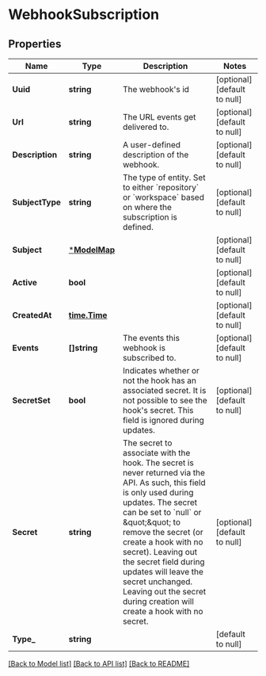 # WebhookSubscription

## Properties
Name | Type | Description | Notes
------------ | ------------- | ------------- | -------------
**Uuid** | **string** | The webhook&#x27;s id | [optional] [default to null]
**Url** | **string** | The URL events get delivered to. | [optional] [default to null]
**Description** | **string** | A user-defined description of the webhook. | [optional] [default to null]
**SubjectType** | **string** | The type of entity. Set to either &#x60;repository&#x60; or &#x60;workspace&#x60; based on where the subscription is defined. | [optional] [default to null]
**Subject** | [***ModelMap**](map.md) |  | [optional] [default to null]
**Active** | **bool** |  | [optional] [default to null]
**CreatedAt** | [**time.Time**](time.Time.md) |  | [optional] [default to null]
**Events** | **[]string** | The events this webhook is subscribed to. | [optional] [default to null]
**SecretSet** | **bool** | Indicates whether or not the hook has an associated secret. It is not possible to see the hook&#x27;s secret. This field is ignored during updates. | [optional] [default to null]
**Secret** | **string** | The secret to associate with the hook. The secret is never returned via the API. As such, this field is only used during updates. The secret can be set to &#x60;null&#x60; or \&quot;\&quot; to remove the secret (or create a hook with no secret). Leaving out the secret field during updates will leave the secret unchanged. Leaving out the secret during creation will create a hook with no secret. | [optional] [default to null]
**Type_** | **string** |  | [default to null]

[[Back to Model list]](../README.md#documentation-for-models) [[Back to API list]](../README.md#documentation-for-api-endpoints) [[Back to README]](../README.md)

